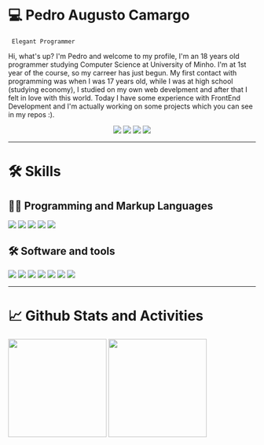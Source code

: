 <h1>💻 Pedro Augusto Camargo </h1>
<code> Elegant Programmer </code>
<p></p>
<p>Hi, what's up? I'm Pedro and welcome to my profile, I'm an 18 years old programmer studying Computer Science at University of Minho. I'm at 1st year of the course, so my carreer has just begun. My first contact with programming was when I was 17 years old, while I was at high school (studying economy), I studied on my own web develpment and after that I felt in love with this world. Today I have some experience with FrontEnd Development and I'm actually working on some projects which you can see in my repos :).</p>
<p align="center">
<a target="_blank" href="https://www.instagram.com/pedroa_camargo/"><img src="https://img.shields.io/badge/Instagram-E4405F?style=for-the-badge&logo=instagram&logoColor=white"></a>
<a target="_blank" href="https://twitter.com/pedroaugennes"><img src="https://img.shields.io/badge/Twitter-1DA1F2?style=for-the-badge&logo=twitter&logoColor=white"></a>
<a target="_blank" href="https://www.facebook.com/pedroaugusto.ennes/"><img src="https://img.shields.io/badge/Facebook-1877F2?style=for-the-badge&logo=facebook&logoColor=white"></a>
<a target="_blank" href="https://www.reddit.com/user/Mutaante"><img src="https://img.shields.io/badge/Reddit-FF4500?style=for-the-badge&logo=reddit&logoColor=white"></a>
</p>

<hr>

<h1>🛠 Skills </h1>
<h2>👨‍💻 Programming and Markup Languages </h2>
<p>
    <a><img src="https://img.shields.io/badge/Haskell-5D4F85?style=for-the-badge&logo=haskell&logoColor=white"></a>
    <a><img src="https://img.shields.io/badge/HTML5-E34F26?style=for-the-badge&logo=html5&logoColor=white"></a>
    <a><img src="https://img.shields.io/badge/CSS3-1572B6?style=for-the-badge&logo=css3&logoColor=white"></a>
    <a><img src="https://img.shields.io/badge/JavaScript-323330?style=for-the-badge&logo=javascript&logoColor=F7DF1E"></a>
    <a><img src="https://img.shields.io/badge/Python-FFD43B?style=for-the-badge&logo=python&logoColor=blue"></a>
</p>
<p></p>

<h2>🛠 Software and tools </h2>
<p>
    <a><img src="https://img.shields.io/badge/Adobe%20Photoshop-31A8FF?style=for-the-badge&logo=Adobe%20Photoshop&logoColor=black"></a>
    <a><img src="https://img.shields.io/badge/gimp-5C5543?style=for-the-badge&logo=gimp&logoColor=white"></a>
    <a><img src="https://img.shields.io/badge/GitHub-100000?style=for-the-badge&logo=github&logoColor=white"></a>
    <a><img src="https://img.shields.io/badge/GitLab-330F63?style=for-the-badge&logo=gitlab&logoColor=white"></a>
    <a><img src="https://img.shields.io/badge/Visual_Studio_Code-0078D4?style=for-the-badge&logo=visual%20studio%20code&logoColor=white"></a>
    <a><img src="https://img.shields.io/badge/Visual_Studio-5C2D91?style=for-the-badge&logo=visual%20studio&logoColor=white"></a>
    <a><img src="https://img.shields.io/badge/PyCharm-000000.svg?&style=for-the-badge&logo=PyCharm&logoColor=white"></a>
</p>

<hr>
<h1>📈 Github Stats and Activities</h1>
<p>
<img height="200px" src="https://github-readme-stats.vercel.app/api?username=pedroacamargo">
<img height="200px" src="https://github-readme-stats.vercel.app/api/top-langs/?username=pedroacamargo">
</p>

